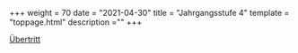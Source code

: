 +++
weight = 70
date = "2021-04-30"
title = "Jahrgangsstufe 4"
template = "toppage.html"
description =""
+++

[Übertritt](/Schullebenseiten/uebertritt/)